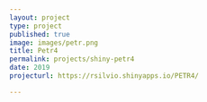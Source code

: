 ```yaml
---
layout: project
type: project
published: true
image: images/petr.png
title: Petr4
permalink: projects/shiny-petr4
date: 2019
projecturl: https://rsilvio.shinyapps.io/PETR4/

---
```


